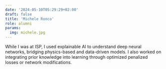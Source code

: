 ```yaml
---
date: '2024-05-10T05:29:29+02:00'
draft: false
title: 'Michele Ronco'
role: alumni
params:
  img: michele.jpg
---
```


While I was at ISP, I used explainable AI to understand deep neural networks, bridging physics-based and data-driven models. I also worked on integrating prior knowledge into learning through optimized penalized losses or network modifications.
